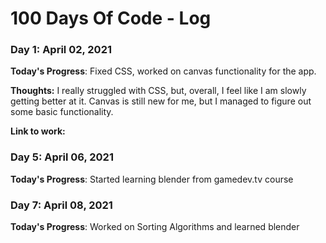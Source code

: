 # 100 Days Of Code - Log

### Day 1: April 02, 2021

**Today's Progress**: Fixed CSS, worked on canvas functionality for the app.

**Thoughts:** I really struggled with CSS, but, overall, I feel like I am slowly getting better at it. Canvas is still new for me, but I managed to figure out some basic functionality.

**Link to work:** 

### Day 5: April 06, 2021

**Today's Progress**: Started learning blender from gamedev.tv course

### Day 7: April 08, 2021

**Today's Progress**: Worked on Sorting Algorithms and learned blender
